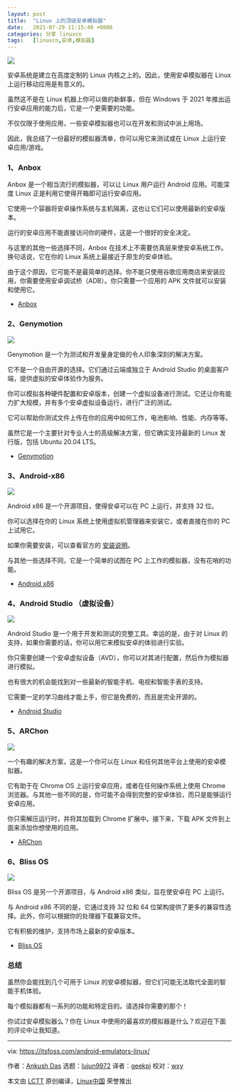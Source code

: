 ```yaml
---
layout: post
title:	"Linux 上的顶级安卓模拟器"
date:	2021-07-29 11:15:40 +0800 
categories:	分享 linuxcn 
tags:	[linuxcn,安卓,模拟器]
---
```



![](/Asserts/Images//attachment/album/202107/29/111502vg5knofnpjc2jp5c.jpg)


安卓系统是建立在高度定制的 Linux 内核之上的。因此，使用安卓模拟器在 Linux 上运行移动应用是有意义的。


虽然这不是在 Linux 机器上你可以做的新鲜事，但在 Windows 于 2021 年推出运行安卓应用的能力后，它是一个更需要的功能。


不仅仅限于使用应用，一些安卓模拟器也可以在开发和测试中派上用场。


因此，我总结了一份最好的模拟器清单，你可以用它来测试或在 Linux 上运行安卓应用/游戏。


### 1、Anbox






Anbox 是一个相当流行的模拟器，可以让 Linux 用户运行 Android 应用。可能深度 Linux 正是利用它使得开箱即可运行安卓应用。


它使用一个容器将安卓操作系统与主机隔离，这也让它们可以使用最新的安卓版本。


运行的安卓应用不能直接访问你的硬件，这是一个很好的安全决定。


与这里的其他一些选择不同，Anbox 在技术上不需要仿真层来使安卓系统工作。换句话说，它在你的 Linux 系统上最接近于原生的安卓体验。


由于这个原因，它可能不是最简单的选择。你不能只使用谷歌应用商店来安装应用，你需要使用安卓调试桥（ADB）。你只需要一个应用的 APK 文件就可以安装和使用它。


* [Anbox](https://anbox.io)


### 2、Genymotion


![](/Asserts/Images//attachment/album/202107/29/111542kn2jlun9gz6w44v6.png)


Genymotion 是一个为测试和开发量身定做的令人印象深刻的解决方案。


它不是一个自由开源的选择。它们通过云端或独立于 Android Studio 的桌面客户端，提供虚拟的安卓体验作为服务。


你可以模拟各种硬件配置和安卓版本，创建一个虚拟设备进行测试。它还让你有能力扩大规模，并有多个安卓虚拟设备运行，进行广泛的测试。


它可以帮助你测试文件上传在你的应用中如何工作，电池影响、性能、内存等等。


虽然它是一个主要针对专业人士的高级解决方案，但它确实支持最新的 Linux 发行版，包括 Ubuntu 20.04 LTS。


* [Genymotion](https://www.genymotion.com)


### 3、Android-x86


![](/Asserts/Images//attachment/album/202107/29/111544v2hnzkaawbw2lzus.jpg)


Android x86 是一个开源项目，使得安卓可以在 PC 上运行，并支持 32 位。


你可以选择在你的 Linux 系统上使用虚拟机管理器来安装它，或者直接在你的 PC 上试用它。


如果你需要安装，可以查看官方的 [安装说明](https://www.android-x86.org/installhowto.html)。


与其他一些选择不同，它是一个简单的试图在 PC 上工作的模拟器，没有花哨的功能。


* [Android x86](https://www.android-x86.org)


### 4、Android Studio （虚拟设备）


![](/Asserts/Images//attachment/album/202107/29/111546jhkkfhoickwfzifc.png)


Android Studio 是一个用于开发和测试的完整工具。幸运的是，由于对 Linux 的支持，如果你需要的话，你可以用它来模拟安卓的体验进行实验。


你只需要创建一个安卓虚拟设备（AVD），你可以对其进行配置，然后作为模拟器进行模拟。


也有很大的机会能找到对一些最新的智能手机、电视和智能手表的支持。


它需要一定的学习曲线才能上手，但它是免费的，而且是完全开源的。


* [Android Studio](https://developer.android.com/studio)


### 5、ARChon


![](/Asserts/Images//attachment/album/202107/29/111548fecewt4tscywvbta.jpg)


一个有趣的解决方案，这是一个你可以在 Linux 和任何其他平台上使用的安卓模拟器。


它有助于在 Chrome OS 上运行安卓应用，或者在任何操作系统上使用 Chrome 浏览器。与其他一些不同的是，你可能不会得到完整的安卓体验，而只是能够运行安卓应用。


你只需解压运行时，并将其加载到 Chrome 扩展中。接下来，下载 APK 文件到上面来添加你想使用的应用。


* [ARChon](https://archon-runtime.github.io)


### 6、Bliss OS


![](/Asserts/Images//attachment/album/202107/29/111549oa1k6e1rr74mb86s.png)


Bliss OS 是另一个开源项目，与 Android x86 类似，旨在使安卓在 PC 上运行。


与 Android x86 不同的是，它通过支持 32 位和 64 位架构提供了更多的兼容性选择。此外，你可以根据你的处理器下载兼容文件。


它有积极的维护，支持市场上最新的安卓版本。


* [Bliss OS](https://blissos.org)


### 总结


虽然你会能找到几个可用于 Linux 的安卓模拟器，但它们可能无法取代全面的智能手机体验。


每个模拟器都有一系列的功能和特定目的。请选择你需要的那个！


你试过安卓模拟器么？你在 Linux 中使用的最喜欢的模拟器是什么？欢迎在下面的评论中让我知道。




---


via: <https://itsfoss.com/android-emulators-linux/>


作者：[Ankush Das](https://itsfoss.com/author/ankush/) 选题：[lujun9972](https://github.com/lujun9972) 译者：[geekpi](https://github.com/geekpi) 校对：[wxy](https://github.com/wxy)


本文由 [LCTT](https://github.com/LCTT/TranslateProject) 原创编译，[Linux中国](https://linux.cn/) 荣誉推出
